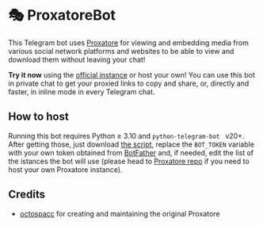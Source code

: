 # 🎭 ProxatoreBot
This Telegram bot uses [Proxatore](https://github.com/octospacc/Proxatore) for viewing and embedding media from various social network platforms and websites to be able to view and download them without leaving your chat!

**Try it now** using the [official instance](https://t.me/ProxatoreBot) or host your own!
You can use this bot in private chat to get your proxied links to copy and share, or, directly and faster, in inline mode in every Telegram chat.

## How to host
Running this bot requires Python ≥ 3.10 and  ```python-telegram-bot ``` v20+. After getting those, just download [the script](/proxatorebot.py), replace the ```BOT_TOKEN``` variable with your own token obtained from [BotFather](https://t.me/BotFather) and, if needed, edit the list of the istances the bot will use (please head to [Proxatore repo](https://github.com/octospacc/Proxatore?tab=readme-ov-file#how-to-self-host) if you need to host your own Proxatore instance).

## Credits
- [octospacc](https://gitlab.com/octospacc) for creating and maintaining the original Proxatore
